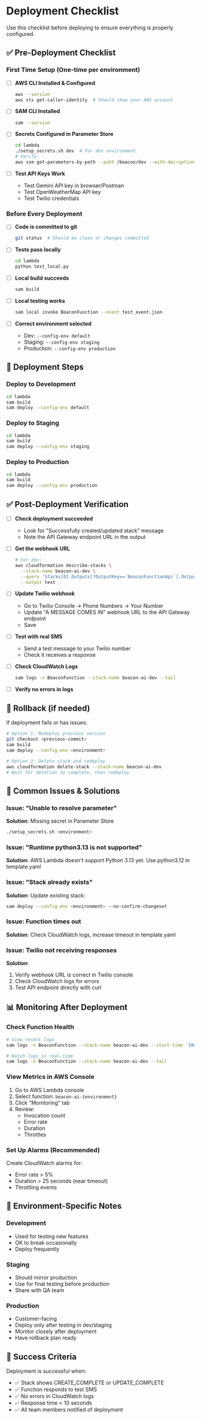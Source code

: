 # Deployment Checklist

Use this checklist before deploying to ensure everything is properly configured.

## ✅ Pre-Deployment Checklist

### First Time Setup (One-time per environment)

- [ ] **AWS CLI Installed & Configured**

  ```bash
  aws --version
  aws sts get-caller-identity  # Should show your AWS account
  ```

- [ ] **SAM CLI Installed**

  ```bash
  sam --version
  ```

- [ ] **Secrets Configured in Parameter Store**

  ```bash
  cd lambda
  ./setup_secrets.sh dev  # For dev environment
  # Verify:
  aws ssm get-parameters-by-path --path /beacon/dev --with-decryption
  ```

- [ ] **Test API Keys Work**
  - Test Gemini API key in browser/Postman
  - Test OpenWeatherMap API key
  - Test Twilio credentials

### Before Every Deployment

- [ ] **Code is committed to git**

  ```bash
  git status  # Should be clean or changes committed
  ```

- [ ] **Tests pass locally**

  ```bash
  cd lambda
  python test_local.py
  ```

- [ ] **Local build succeeds**

  ```bash
  sam build
  ```

- [ ] **Local testing works**

  ```bash
  sam local invoke BeaconFunction --event test_event.json
  ```

- [ ] **Correct environment selected**
  - Dev: `--config-env default`
  - Staging: `--config-env staging`
  - Production: `--config-env production`

## 🚀 Deployment Steps

### Deploy to Development

```bash
cd lambda
sam build
sam deploy --config-env default
```

### Deploy to Staging

```bash
cd lambda
sam build
sam deploy --config-env staging
```

### Deploy to Production

```bash
cd lambda
sam build
sam deploy --config-env production
```

## ✅ Post-Deployment Verification

- [ ] **Check deployment succeeded**

  - Look for "Successfully created/updated stack" message
  - Note the API Gateway endpoint URL in the output

- [ ] **Get the webhook URL**

  ```bash
  # For dev:
  aws cloudformation describe-stacks \
    --stack-name beacon-ai-dev \
    --query 'Stacks[0].Outputs[?OutputKey==`BeaconFunctionApi`].OutputValue' \
    --output text
  ```

- [ ] **Update Twilio webhook**

  - Go to Twilio Console → Phone Numbers → Your Number
  - Update "A MESSAGE COMES IN" webhook URL to the API Gateway endpoint
  - Save

- [ ] **Test with real SMS**

  - Send a test message to your Twilio number
  - Check it receives a response

- [ ] **Check CloudWatch Logs**

  ```bash
  sam logs -n BeaconFunction --stack-name beacon-ai-dev --tail
  ```

- [ ] **Verify no errors in logs**

## 🔄 Rollback (if needed)

If deployment fails or has issues:

```bash
# Option 1: Redeploy previous version
git checkout <previous-commit>
sam build
sam deploy --config-env <environment>

# Option 2: Delete stack and redeploy
aws cloudformation delete-stack --stack-name beacon-ai-dev
# Wait for deletion to complete, then redeploy
```

## 🐛 Common Issues & Solutions

### Issue: "Unable to resolve parameter"

**Solution**: Missing secret in Parameter Store

```bash
./setup_secrets.sh <environment>
```

### Issue: "Runtime python3.13 is not supported"

**Solution**: AWS Lambda doesn't support Python 3.13 yet. Use python3.12 in template.yaml

### Issue: "Stack already exists"

**Solution**: Update existing stack:

```bash
sam deploy --config-env <environment> --no-confirm-changeset
```

### Issue: Function times out

**Solution**: Check CloudWatch logs, increase timeout in template.yaml

### Issue: Twilio not receiving responses

**Solution**:

1. Verify webhook URL is correct in Twilio console
2. Check CloudWatch logs for errors
3. Test API endpoint directly with curl

## 📊 Monitoring After Deployment

### Check Function Health

```bash
# View recent logs
sam logs -n BeaconFunction --stack-name beacon-ai-dev --start-time '30min ago'

# Watch logs in real-time
sam logs -n BeaconFunction --stack-name beacon-ai-dev --tail
```

### View Metrics in AWS Console

1. Go to AWS Lambda console
2. Select function: `beacon-ai-{environment}`
3. Click "Monitoring" tab
4. Review:
   - Invocation count
   - Error rate
   - Duration
   - Throttles

### Set Up Alarms (Recommended)

Create CloudWatch alarms for:

- Error rate > 5%
- Duration > 25 seconds (near timeout)
- Throttling events

## 📝 Environment-Specific Notes

### Development

- Used for testing new features
- OK to break occasionally
- Deploy frequently

### Staging

- Should mirror production
- Use for final testing before production
- Share with QA team

### Production

- Customer-facing
- Deploy only after testing in dev/staging
- Monitor closely after deployment
- Have rollback plan ready

## 🎯 Success Criteria

Deployment is successful when:

- ✅ Stack shows CREATE_COMPLETE or UPDATE_COMPLETE
- ✅ Function responds to test SMS
- ✅ No errors in CloudWatch logs
- ✅ Response time < 10 seconds
- ✅ All team members notified of deployment
